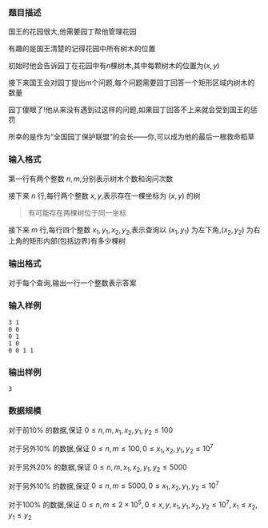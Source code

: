 ### 题目描述
国王的花园很大,他需要园丁帮他管理花园

有趣的是国王清楚的记得花园中所有树木的位置

初始时他会告诉园丁在花园中有$n$棵树木,其中每颗树木的位置为$(x,y)$

接下来国王会对园丁提出$m$个问题,每个问题需要园丁回答一个矩形区域内树木的数量

园丁傻眼了!他从来没有遇到过这样的问题,如果园丁回答不上来就会受到国王的惩罚

所幸的是作为“全国园丁保护联盟”的会长——你,可以成为他的最后一根救命稻草
### 输入格式
第一行有两个整数 $n, m$,分别表示树木个数和询问次数

接下来 $n$ 行,每行两个整数 $x, y$,表示存在一棵坐标为 $(x, y)$ 的树

> 有可能存在两棵树位于同一坐标

接下来 $m$ 行,每行四个整数 $x_1, y_1, x_2, y_2$,表示查询以 $(x_1, y_1)$ 为左下角,$(x_2, y_2)$ 为右上角的矩形内部(包括边界)有多少棵树
### 输出格式
对于每个查询,输出一行一个整数表示答案
### 输入样例
```
3 1
0 0
0 1
1 0
0 0 1 1
```
### 输出样例
```
3
```
###  数据规模
对于前$10\%$ 的数据,保证 $0 \leq n, m,x_1,x_2,y_1,y_2 \leq 100$

对于另外$10\%$ 的数据,保证 $0 \leq n, m \leq 100, 0 \leq x_1,x_2,y_1,y_2 \leq 10^7$

对于另外$20\%$ 的数据,保证 $0 \leq n, m,x_1,x_2,y_1,y_2 \leq 5000$

对于另外$10\%$ 的数据,保证 $0 \leq n,m \leq 5000 , 0 \leq x_1,x_2,y_1,y_2 \leq 10^7$

对于$100\%$ 的数据,保证 $0 \leq n,m \leq 2 \times 10^5,0 \leq x, y, x_1,y_1,x_2,y_2 \leq 10^7,x_1 \leq x_2,y_1 \leq y_2$